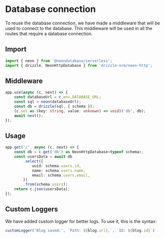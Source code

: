 # Database connection
To reuse the database connection, we have made a middleware that will be used to connect to the database. This middleware will be used in all the routes that require a database connection.

## Import
```ts
import { neon } from '@neondatabase/serverless';
import { drizzle, NeonHttpDatabase } from 'drizzle-orm/neon-http';
```

## Middleware
```ts
app.use(async (c, next) => {
	const databaseUrl = c.env.DATABASE_URL;
	const sql = neon(databaseUrl);
	const db = drizzle(sql, { schema });
	(c.set as (key: string, value: unknown) => void)('db', db);
	await next();
});
```
## Usage
```ts
app.get('/', async (c, next) => {
	const db = c.get('db') as NeonHttpDatabase<typeof schema>;
	const usersData = await db
		.select({
			uuid: schema.users.id,
			name: schema.users.name,
			email: schema.users.email,
		})
		.from(schema.users);
	return c.json(usersData);
});
```

## Custom Loggers
We have added custom logger for better logs. To use it, this is the syntax:
```ts
customLogger('Blog saved:', `Path: ${blog.url},`, `ID: ${blog.id}`)
```
